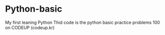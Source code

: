 # Python-basic

My first leaning Python
Thid code is the python basic practice problems 100 on CODEUP (codeup.kr)
